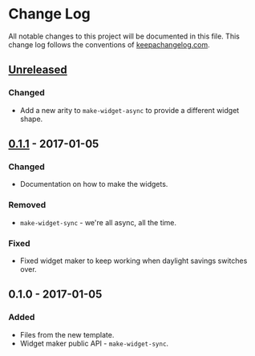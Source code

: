 # Change Log
All notable changes to this project will be documented in this file. This change log follows the conventions of [keepachangelog.com](http://keepachangelog.com/).

## [Unreleased]
### Changed
- Add a new arity to `make-widget-async` to provide a different widget shape.

## [0.1.1] - 2017-01-05
### Changed
- Documentation on how to make the widgets.

### Removed
- `make-widget-sync` - we're all async, all the time.

### Fixed
- Fixed widget maker to keep working when daylight savings switches over.

## 0.1.0 - 2017-01-05
### Added
- Files from the new template.
- Widget maker public API - `make-widget-sync`.

[Unreleased]: https://github.com/your-name/fft_cl/compare/0.1.1...HEAD
[0.1.1]: https://github.com/your-name/fft_cl/compare/0.1.0...0.1.1
